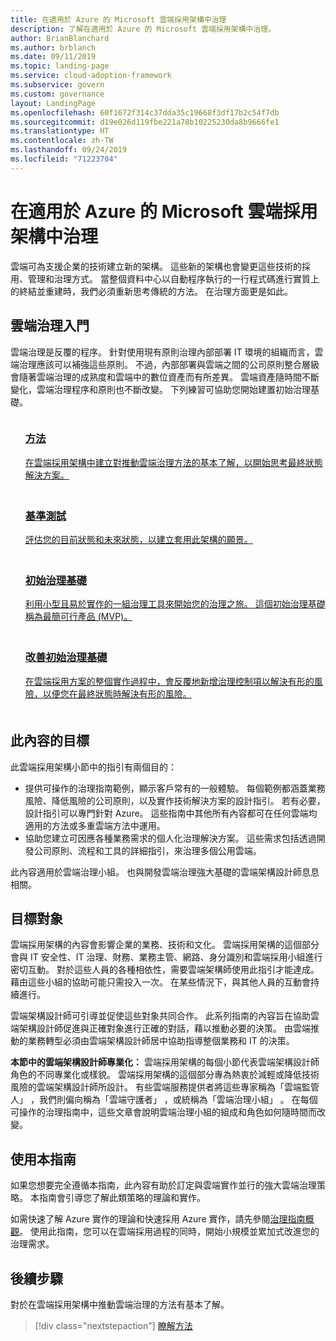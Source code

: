 ```yaml
---
title: 在適用於 Azure 的 Microsoft 雲端採用架構中治理
description: 了解在適用於 Azure 的 Microsoft 雲端採用架構中治理。
author: BrianBlanchard
ms.author: brblanch
ms.date: 09/11/2019
ms.topic: landing-page
ms.service: cloud-adoption-framework
ms.subservice: govern
ms.custom: governance
layout: LandingPage
ms.openlocfilehash: 60f1672f314c37dda35c19668f3df17b2c54f7db
ms.sourcegitcommit: d19e026d119fbe221a78b10225230da8b9666fe1
ms.translationtype: HT
ms.contentlocale: zh-TW
ms.lasthandoff: 09/24/2019
ms.locfileid: "71223704"
---
```

# <a name="governance-in-the-microsoft-cloud-adoption-framework-for-azure"></a>在適用於 Azure 的 Microsoft 雲端採用架構中治理

雲端可為支援企業的技術建立新的架構。 這些新的架構也會變更這些技術的採用、管理和治理方式。 當整個資料中心以自動程序執行的一行程式碼進行實質上的終結並重建時，我們必須重新思考傳統的方法。 在治理方面更是如此。

## <a name="get-started-with-cloud-governance"></a>雲端治理入門

雲端治理是反覆的程序。 針對使用現有原則治理內部部署 IT 環境的組織而言，雲端治理應該可以補強這些原則。 不過，內部部署與雲端之間的公司原則整合層級會隨著雲端治理的成熟度和雲端中的數位資產而有所差異。 雲端資產隨時間不斷變化，雲端治理程序和原則也不斷改變。 下列練習可協助您開始建置初始治理基礎。

<!-- markdownlint-disable MD033 -->

<ul class="panelContent cardsF">
    <li style="display: flex; flex-direction: column;">
        <a href="./methodology.md">
            <div class="cardSize">
                <div class="cardPadding" style="padding-bottom:10px;">
                    <div class="card" style="padding-bottom:10px;">
                        <div class="cardImageOuter">
                            <div class="cardImage">
                                <img alt="" src="../_images/icons/1.png" data-linktype="external">
                            </div>
                        </div>
                        <div class="cardText" style="padding-left:0px;">
                            <h3>方法</h3>
在雲端採用架構中建立對推動雲端治理方法的基本了解，以開始思考最終狀態解決方案。
                        </div>
                    </div>
                </div>
            </div>
        </a>
    </li>
    <li style="display: flex; flex-direction: column;">
        <a href="./benchmark.md">
            <div class="cardSize">
                <div class="cardPadding" style="padding-bottom:10px;">
                    <div class="card" style="padding-bottom:10px;">
                        <div class="cardImageOuter">
                            <div class="cardImage">
                                <img alt="" src="../_images/icons/2.png" data-linktype="external">
                            </div>
                        </div>
                        <div class="cardText" style="padding-left:0px;">
                            <h3>基準測試</h3>
評估您的目前狀態和未來狀態，以建立套用此架構的願景。
                        </div>
                    </div>
                </div>
            </div>
        </a>
    </li>
    <li style="display: flex; flex-direction: column;">
        <a href="./initial-foundation.md">
            <div class="cardSize">
                <div class="cardPadding" style="padding-bottom:10px;">
                    <div class="card" style="padding-bottom:10px;">
                        <div class="cardImageOuter">
                            <div class="cardImage">
                                <img alt="" src="../_images/icons/3.png" data-linktype="external">
                            </div>
                        </div>
                        <div class="cardText" style="padding-left:0px;">
                            <h3>初始治理基礎</h3>
利用小型且易於實作的一組治理工具來開始您的治理之旅。 這個初始治理基礎稱為最簡可行產品 (MVP)。
                        </div>
                    </div>
                </div>
            </div>
        </a>
    </li>
    <li style="display: flex; flex-direction: column;">
        <a href="./foundation-improvements.md">
            <div class="cardSize">
                <div class="cardPadding" style="padding-bottom:10px;">
                    <div class="card" style="padding-bottom:10px;">
                        <div class="cardImageOuter">
                            <div class="cardImage">
                                <img alt="" src="../_images/icons/4.png" data-linktype="external">
                            </div>
                        </div>
                        <div class="cardText" style="padding-left:0px;">
                            <h3>改善初始治理基礎</h3>
在雲端採用方案的整個實作過程中，會反覆地新增治理控制項以解決有形的風險，以便您在最終狀態時解決有形的風險。
                        </div>
                    </div>
                </div>
            </div>
        </a>
    </li>
</ul>

<!-- markdownlint-enable MD033 -->

## <a name="objective-of-this-content"></a>此內容的目標

此雲端採用架構小節中的指引有兩個目的：

- 提供可操作的治理指南範例，顯示客戶常有的一般體驗。 每個範例都涵蓋業務風險、降低風險的公司原則，以及實作技術解決方案的設計指引。 若有必要，設計指引可以專門針對 Azure。 這些指南中其他所有內容都可在任何雲端均適用的方法或多重雲端方法中運用。
- 協助您建立可因應各種業務需求的個人化治理解決方案。 這些需求包括透過開發公司原則、流程和工具的詳細指引，來治理多個公用雲端。

此內容適用於雲端治理小組。 也與開發雲端治理強大基礎的雲端架構設計師息息相關。

## <a name="intended-audience"></a>目標對象

雲端採用架構的內容會影響企業的業務、技術和文化。 雲端採用架構的這個部分會與 IT 安全性、IT 治理、財務、業務主管、網路、身分識別和雲端採用小組進行密切互動。 對於這些人員的各種相依性，需要雲端架構師使用此指引才能達成。 藉由這些小組的協助可能只需投入一次。 在某些情況下，與其他人員的互動會持續進行。

雲端架構設計師可引導並促使這些對象共同合作。 此系列指南的內容旨在協助雲端架構設計師促進與正確對象進行正確的對話，藉以推動必要的決策。 由雲端推動的業務轉型必須由雲端架構設計師居中協助指導整個業務和 IT 的決策。

**本節中的雲端架構設計師專業化：** 雲端採用架構的每個小節代表雲端架構設計師角色的不同專業化或樣貌。 雲端採用架構的這個部分專為熱衷於減輕或降低技術風險的雲端架構設計師所設計。 有些雲端服務提供者將這些專家稱為「雲端監管人」  ，我們則偏向稱為「雲端守護者」  ，或統稱為「雲端治理小組」  。 在每個可操作的治理指南中，這些文章會說明雲端治理小組的組成和角色如何隨時間而改變。

## <a name="use-this-guide"></a>使用本指南

如果您想要完全遵循本指南，此內容有助於訂定與雲端實作並行的強大雲端治理策略。 本指南會引導您了解此類策略的理論和實作。

如需快速了解 Azure 實作的理論和快速採用 Azure 實作，請先參閱[治理指南概觀](./guides/index.md)。 使用此指南，您可以在雲端採用過程的同時，開始小規模並累加式改進您的治理需求。

## <a name="next-steps"></a>後續步驟

對於在雲端採用架構中推動雲端治理的方法有基本了解。

> [!div class="nextstepaction"]
> [瞭解方法](./methodology.md)
